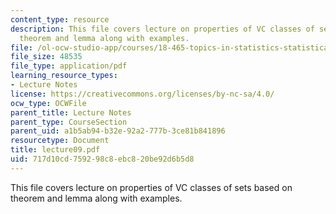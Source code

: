 ```yaml
---
content_type: resource
description: This file covers lecture on properties of VC classes of sets based on
  theorem and lemma along with examples.
file: /ol-ocw-studio-app/courses/18-465-topics-in-statistics-statistical-learning-theory-spring-2007/717d10cd759298c8ebc820be92d6b5d8_lecture09.pdf
file_size: 48535
file_type: application/pdf
learning_resource_types:
- Lecture Notes
license: https://creativecommons.org/licenses/by-nc-sa/4.0/
ocw_type: OCWFile
parent_title: Lecture Notes
parent_type: CourseSection
parent_uid: a1b5ab94-b32e-92a2-777b-3ce81b841896
resourcetype: Document
title: lecture09.pdf
uid: 717d10cd-7592-98c8-ebc8-20be92d6b5d8
---
```

This file covers lecture on properties of VC classes of sets based on theorem and lemma along with examples.